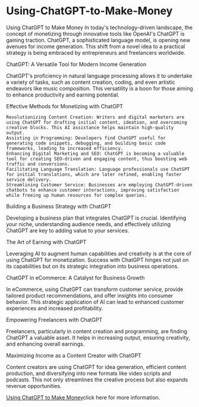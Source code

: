 # Using-ChatGPT-to-Make-Money
Using ChatGPT to Make Money
In today's technology-driven landscape, the concept of monetizing through innovative tools like OpenAI's ChatGPT is gaining traction. ChatGPT, a sophisticated language model, is opening new avenues for income generation. This shift from a novel idea to a practical strategy is being embraced by entrepreneurs and freelancers worldwide.

ChatGPT: A Versatile Tool for Modern Income Generation

ChatGPT's proficiency in natural language processing allows it to undertake a variety of tasks, such as content creation, coding, and even artistic endeavors like music composition. This versatility is a boon for those aiming to enhance productivity and earning potential.

Effective Methods for Monetizing with ChatGPT

    Revolutionizing Content Creation: Writers and digital marketers are using ChatGPT for drafting initial content, ideation, and overcoming creative blocks. This AI assistance helps maintain high-quality output.
    Assisting in Programming: Developers find ChatGPT useful for generating code snippets, debugging, and building basic code frameworks, leading to increased efficiency.
    Enhancing Digital Marketing and SEO: ChatGPT is becoming a valuable tool for creating SEO-driven and engaging content, thus boosting web traffic and conversions.
    Facilitating Language Translation: Language professionals use ChatGPT for initial translations, which are later refined, enabling faster service delivery.
    Streamlining Customer Service: Businesses are employing ChatGPT-driven chatbots to enhance customer interactions, improving satisfaction while freeing up human resources for complex queries.

Building a Business Strategy with ChatGPT

Developing a business plan that integrates ChatGPT is crucial. Identifying your niche, understanding audience needs, and effectively utilizing ChatGPT are key to adding value to your services.

The Art of Earning with ChatGPT

Leveraging AI to augment human capabilities and creativity is at the core of using ChatGPT for monetization. Success with ChatGPT hinges not just on its capabilities but on its strategic integration into business operations.

ChatGPT in eCommerce: A Catalyst for Business Growth

In eCommerce, using ChatGPT can transform customer service, provide tailored product recommendations, and offer insights into consumer behavior. This strategic application of AI can lead to enhanced customer experiences and increased profitability.

Empowering Freelancers with ChatGPT

Freelancers, particularly in content creation and programming, are finding ChatGPT a valuable asset. It helps in increasing output, ensuring creativity, and enhancing overall earnings.

Maximizing Income as a Content Creator with ChatGPT

Content creators are using ChatGPT for idea generation, efficient content production, and diversifying into new formats like video scripts and podcasts. This not only streamlines the creative process but also expands revenue opportunities.

<p><a href="https://usingchatgpttomakemoney.com/">Using ChatGPT to Make Money</a>click here for more information.</p>
